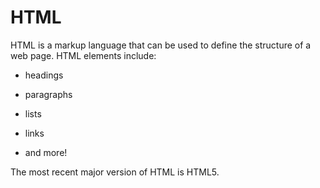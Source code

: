 # HTML



HTML is a markup language that can be used to define the structure of a web page. HTML elements include:



* headings

* paragraphs

* lists

* links

* and more!











































The most recent major version of HTML is HTML5.